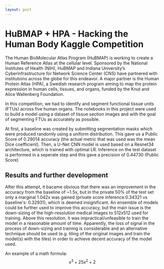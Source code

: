 ```yaml
---
layout: post
---
```


# HuBMAP + HPA - Hacking the Human Body Kaggle Competition
The Human BioMolecular Atlas Program (HuBMAP) is working to create a Human Reference Atlas at the cellular level. Sponsored by the National Institutes of Health (NIH), HuBMAP and Indiana University’s Cyberinfrastructure for Network Science Center (CNS) have partnered with institutions across the globe for this endeavor. A major partner is the Human Protein Atlas (HPA), a Swedish research program aiming to map the protein expression in human cells, tissues, and organs, funded by the Knut and Alice Wallenberg Foundation.

In this competition, we had to identify and segment functional tissue units (FTUs) across five human organs. The notebooks in this project were used to build a model using a dataset of tissue section images and with the goal of segmenting FTUs as accurately as possible.

At first, a baseline was created by submitting segmentation masks which were produced randomly using a uniform distribution. This gave us a Public Score of 0.29014 accuracy (the actual metric that was used was the mean Dice coefficient).
Then, a U-Net CNN model is used based on a Resnet34 architecture, which is trained with optimal LR. Inference on the test dataset is performed in a seperate step and this gave a precision of 0.44730 (Public Score)

## Results and further development
After this attempt, it bacame obvious that there was an improvement in the accuracy from the baseline of ~1.5x, but in the private 50% of the test set only a marginal 1.042x was gained (private score inference:0.34321 vs baseline's: 0.32931), which is deemed insignificant. An ensemble of models could be further used to improve this accuracy, but the main issue is the down-sizing of the high-resolution medical images to 512x512 used for training. Above this resolution, it was impractical/unfeasible to train the model in a reasonable amount of time. Apparently, the loss of signal in the process of down-sizing and training is considerable and an alternative technique should be used (e.g. tiling of the original images and train the model(s) with the tiles) in order to achieve decent accuracy of the model used. 

An example of a math formula: $$x^3+25x^2+2$$